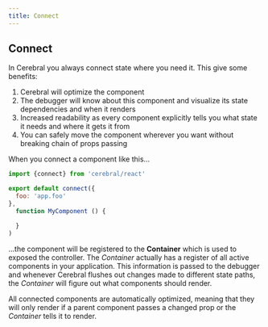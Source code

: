 ```yaml
---
title: Connect
---
```


## Connect

In Cerebral you always connect state where you need it. This give some benefits:

1. Cerebral will optimize the component
2. The debugger will know about this component and visualize its state dependencies and when it renders
3. Increased readability as every component explicitly tells you what state it needs and where it gets it from
4. You can safely move the component wherever you want without breaking chain of props passing

When you connect a component like this...

```js
import {connect} from 'cerebral/react'

export default connect({
  foo: 'app.foo'
},
  function MyComponent () {

  }
)
```

...the component will be registered to the **Container** which is used to exposed the controller. The *Container* actually has a register of all active components in your application. This information is passed to the debugger and whenever Cerebral flushes out changes made to different state paths, the *Container* will figure out what components should render.

All connected components are automatically optimized, meaning that they will only render if a parent component passes a changed prop or the *Container* tells it to render.
